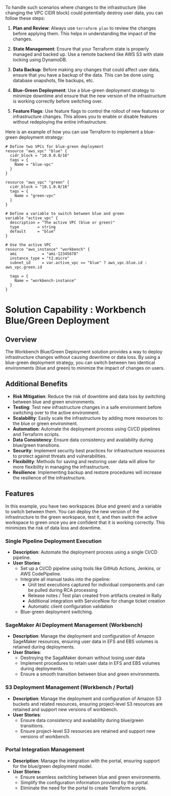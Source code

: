 To handle such scenarios where changes to the infrastructure (like changing the VPC CIDR block) could potentially destroy user data, you can follow these steps:

1. **Plan and Review**: Always use `terraform plan` to review the changes before applying them. This helps in understanding the impact of the changes.

2. **State Management**: Ensure that your Terraform state is properly managed and backed up. Use a remote backend like AWS S3 with state locking using DynamoDB.

3. **Data Backup**: Before making any changes that could affect user data, ensure that you have a backup of the data. This can be done using database snapshots, file backups, etc.

4. **Blue-Green Deployment**: Use a blue-green deployment strategy to minimize downtime and ensure that the new version of the infrastructure is working correctly before switching over.

5. **Feature Flags**: Use feature flags to control the rollout of new features or infrastructure changes. This allows you to enable or disable features without redeploying the entire infrastructure.

Here is an example of how you can use Terraform to implement a blue-green deployment strategy:

```hcl
# Define two VPCs for blue-green deployment
resource "aws_vpc" "blue" {
  cidr_block = "10.0.0.0/16"
  tags = {
    Name = "blue-vpc"
  }
}

resource "aws_vpc" "green" {
  cidr_block = "10.1.0.0/16"
  tags = {
    Name = "green-vpc"
  }
}

# Define a variable to switch between blue and green
variable "active_vpc" {
  description = "The active VPC (blue or green)"
  type        = string
  default     = "blue"
}

# Use the active VPC
resource "aws_instance" "workbench" {
  ami           = "ami-12345678"
  instance_type = "t2.micro"
  subnet_id     = var.active_vpc == "blue" ? aws_vpc.blue.id : aws_vpc.green.id

  tags = {
    Name = "workbench-instance"
  }
}
```

# Solution Capability : Workbench Blue/Green Deployment

## Overview
The Workbench Blue/Green Deployment solution provides a way to deploy infrastructure changes without causing downtime or 
data loss. By using a blue-green deployment strategy, you can switch between two identical environments (blue and green) 
to minimize the impact of changes on users.

## Additional Benefits

- **Risk Mitigation**: Reduce the risk of downtime and data loss by switching between blue and green environments.
- **Testing**: Test new infrastructure changes in a safe environment before switching over to the active environment.
- **Scalability**: Easily scale the infrastructure by adding more resources to the blue or green environment.
- **Automation**: Automate the deployment process using CI/CD pipelines and Terraform scripts.
- **Data Consistency**: Ensure data consistency and availability during blue/green transitions.
- **Security**: Implement security best practices for infrastructure resources to protect against threats and vulnerabilities.
- **Flexibility**: Methods for saving and restoring user data will allow for more flexibility in managing the infrastructure.
- **Resilience**: Implementing backup and restore procedures will increase the resilience of the infrastructure.

## Features

In this example, you have two workspaces (blue and green) and a variable to switch between them. 
You can deploy the new version of the infrastructure to the green workspace, test it, and then switch the active workspace to 
green once you are confident that it is working correctly. This minimizes the risk of data loss and downtime.

### Single Pipeline Deployment Execution
- **Description**: Automate the deployment process using a single CI/CD pipeline.
- **User Stories**:
    - Set up a CI/CD pipeline using tools like GitHub Actions, Jenkins, or AWS CodePipeline.
    - Integrate all manual tasks into the pipeline:
        - Unit test executions captured for individual components and can be pulled during RCA processing
        - Release notes / Test plan created from artifacts created in Rally
        - Additional integration with ServiceNow for change ticket creation
        - Automatic client configuration validation
    - Blue-green deployment switching.

### SageMaker AI Deployment Management (Workbench)
- **Description**: Manage the deployment and configuration of Amazon SageMaker resources, ensuring user data in EFS and EBS volumes is retained during deployments.
- **User Stories**:
    - Destroying the SagaMaker domain without losing user data
    - Implement procedures to retain user data in EFS and EBS volumes during deployments.
    - Ensure a smooth transition between blue and green environments.

### S3 Deployment Management (Workbench / Portal)
- **Description**: Manage the deployment and configuration of Amazon S3 buckets and related resources, ensuring project-level S3 resources are retained and support new versions of workbench.
- **User Stories**:
    - Ensure data consistency and availability during blue/green transitions.
    - Ensure project-level S3 resources are retained and support new versions of workbench.

### Portal Integration Management
- **Description**: Manage the integration with the portal, ensuring support for the blue/green deployment model.
- **User Stories**:
    - Ensure seamless switching between blue and green environments.
    - Simplify the configuration information provided by the portal.
    - Eliminate the need for the portal to create Terraform scripts.